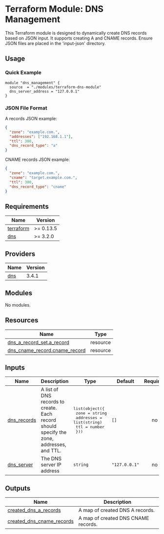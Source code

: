 # Terraform Module: DNS Management

This Terraform module is designed to dynamically create DNS records based on JSON input.
It supports creating A and CNAME records. Ensure JSON files are placed in the 'input-json' directory.

## Usage

### Quick Example

```hcl
module "dns_management" {
  source  = "./modules/terraform-dns-module"
  dns_server_address = "127.0.0.1"
}
```

### JSON File Format

A records JSON example:
```json
{
  "zone": "example.com.",
  "addresses": ["192.168.1.1"],
  "ttl": 300,
  "dns_record_type": "a"
}
```

CNAME records JSON example:
```json
{
  "zone": "example.com.",
  "cname": "target.example.com.",
  "ttl": 300,
  "dns_record_type": "cname"
}
```

## Requirements

| Name | Version |
|------|---------|
| <a name="requirement_terraform"></a> [terraform](#requirement\_terraform) | >= 0.13.5 |
| <a name="requirement_dns"></a> [dns](#requirement\_dns) | >= 3.2.0 |

## Providers

| Name | Version |
|------|---------|
| <a name="provider_dns"></a> [dns](#provider\_dns) | 3.4.1 |

## Modules

No modules.

## Resources

| Name | Type |
|------|------|
| [dns_a_record_set.a_record](https://registry.terraform.io/providers/hashicorp/dns/latest/docs/resources/a_record_set) | resource |
| [dns_cname_record.cname_record](https://registry.terraform.io/providers/hashicorp/dns/latest/docs/resources/cname_record) | resource |

## Inputs

| Name | Description | Type | Default | Required |
|------|-------------|------|---------|:--------:|
| <a name="input_dns_records"></a> [dns\_records](#input\_dns\_records) | A list of DNS records to create. Each record should specify the zone, addresses, and TTL. | <pre>list(object({<br>    zone      = string<br>    addresses = list(string)<br>    ttl       = number<br>  }))</pre> | `[]` | no |
| <a name="input_dns_server"></a> [dns\_server](#input\_dns\_server) | The DNS server IP address | `string` | `"127.0.0.1"` | no |

## Outputs

| Name | Description |
|------|-------------|
| <a name="output_created_dns_a_records"></a> [created\_dns\_a\_records](#output\_created\_dns\_a\_records) | A map of created DNS A records. |
| <a name="output_created_dns_cname_records"></a> [created\_dns\_cname\_records](#output\_created\_dns\_cname\_records) | A map of created DNS CNAME records. |
